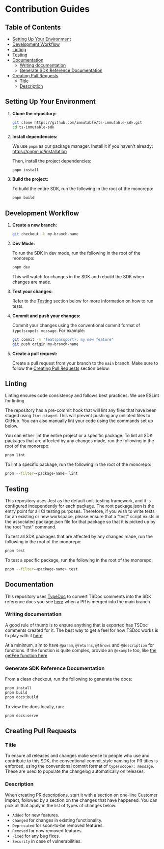 # Contribution Guides

## Table of Contents

- [Setting Up Your Environment](#setting-up-your-environment)
- [Development Workflow](#development-workflow)
- [Linting](#linting)
- [Testing](#testing)
- [Documentation](#documentation)
  - [Writing documentation](#writing-documentation)
  - [Generate SDK Reference Documentation](#generate-sdk-reference-documentation)
- [Creating Pull Requests](#creating-pull-requests)
  - [Title](#title)
  - [Description](#description)

## Setting Up Your Environment

1. **Clone the repository:**

    ```sh
    git clone https://github.com/immutable/ts-immutable-sdk.git
    cd ts-immutable-sdk
    ```

2. **Install dependencies:**

    We use `pnpm` as our package manager. Install it if you haven't already: https://pnpm.io/installation

    Then, install the project dependencies:

    ```sh
    pnpm install
    ```

3. **Build the project:**

    To build the entire SDK, run the following in the root of the monorepo:

    ```sh
    pnpm build
    ```

## Development Workflow

1. **Create a new branch:**

    ```sh
    git checkout -b my-branch-name
    ```

2. **Dev Mode:**

    To run the SDK in dev mode, run the following in the root of the monorepo:

    ```sh
    pnpm dev
    ```

    This will watch for changes in the SDK and rebuild the SDK when changes are made.

3. **Test your changes:**

    Refer to the [Testing](#testing) section below for more information on how to run tests.

4. **Commit and push your changes:**

    Commit your changes using the conventional commit format of `type(scope): message`. For example:

    ```sh
    git commit -m "feat(passport): my new feature"
    git push origin my-branch-name
    ```

5. **Create a pull request:**

    Create a pull request from your branch to the `main` branch. Make sure to follow the [Creating Pull Requests](#creating-pull-requests) section below.

## Linting

Linting ensures code consistency and follows best practices. We use ESLint for linting.

The repository has a pre-commit hook that will lint any files that have been staged using `lint-staged`. This will prevent pushing any unlinted files to GitHub. You can also manually lint your code using the commands set up below.

You can either lint the entire project or a specific package. To lint all SDK packages that are affected by any changes made, run the following in the root of the monorepo:

```sh
pnpm lint
```

To lint a specific package, run the following in the root of the monorepo:

```sh
pnpm --filter=<package-name> lint
```

## Testing

This repository uses Jest as the default unit-testing framework, and it is configured independently for each package. The root package.json is the entry point for all CI testing purposes. Therefore, if you wish to write tests for an existing or new workspace, please ensure that a "test" script exists in the associated package.json file for that package so that it is picked up by the root "test" command.

To test all SDK packages that are affected by any changes made, run the following in the root of the monorepo:

```sh
pnpm test
```

To test a specific package, run the following in the root of the monorepo:

```sh
pnpm --filter=<package-name> test
```

## Documentation

This repository uses [TypeDoc](https://typedoc.org/) to convert TSDoc comments into the SDK reference docs you see [here](https://docs.immutable.com/docs/zkEVM/sdks/typescript) when a PR is merged into the main branch

### Writing documentation

A good rule of thumb is to ensure anything that is exported has TSDoc comments created for it. The best way to get a feel for how TSDoc works is to play with it [here](https://microsoft.github.io/tsdoc/)

At a minimum, aim to have `@param`, `@returns`, `@throws` and `@description` for functions. If the function is quite complex, provide an `@example` too, like [the getFee function here](https://github.com/immutable/ts-immutable-sdk/blob/c922db8a58b976d5e4eb327b0eb4038f558f6c96/packages/internal/bridge/sdk/src/tokenBridge.ts#L87)

### Generate SDK Reference Documentation

From a clean checkout, run the following to generate the docs:

```sh
pnpm install
pnpm build
pnpm docs:build
```

To view the docs locally, run: 
```sh
pnpm docs:serve
```

## Creating Pull Requests

### Title

To ensure all releases and changes make sense to people who use and contribute to this SDK, the conventional commit style naming for PR titles is enforced, using the conventional commit format of `type(scope): message`. These are used to populate the changelog automatically on releases. 

### Description

When creating PR descriptions, start it with a section on one-line Customer Impact, followed by a section on the changes that have happened. You can pick all that apply in the list of types of changes below.
* `Added` for new features.
* `Changed` for changes in existing functionality.
* `Deprecated` for soon-to-be removed features.
* `Removed` for now removed features.
* `Fixed` for any bug fixes.
* `Security` in case of vulnerabilities.